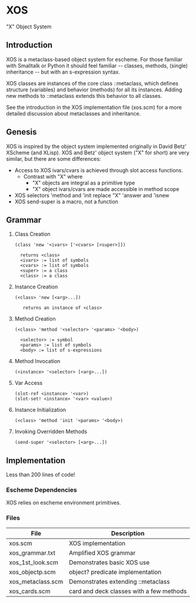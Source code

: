 XOS
===

"X" Object System

## Introduction

XOS is a metaclass-based object system for escheme. For those familiar 
with Smalltalk or Python it should feel familiar -- classes, methods, 
(single) inheritance -- but with an s-expression syntax. 

XOS classes are instances of the core class ::metaclass, which defines
structure (variables) and behavior (methods) for all its instances. 
Adding new methods to ::metaclass extends this behavior to all classes.

See the introduction in the XOS implementation file (xos.scm) for a more
detailed discussion about metaclasses and inheritance.

## Genesis

XOS is inspired by the object system implemented originally in David
Betz' XScheme (and XLisp). XOS and Betz' object system ("X" for short) 
are very similar, but there are some differences:

+ Access to XOS ivars/cvars is achieved through slot access functions.
    * Contrast with "X" where
       - "X" objects are integral as a primitive type
       - "X" object ivars/cvars are made accessible in method scope
+ XOS selectors 'method and 'init replace "X" 'answer and 'isnew
+ XOS send-super is a macro, not a function

## Grammar

1. Class Creation

     ```
     (class 'new '<ivars> ['<cvars> [<super>]])
     ```
     ```
       returns <class>
       <ivars> := list of symbols
       <cvars> := list of symbols
       <super> := a class
       <class> := a class
     ```

2. Instance Creation

     ```
     (<class> 'new [<arg>...])
     ```
     ```
        returns an instance of <class>
     ```

3. Method Creation

     ```
     (<class> 'method '<selector> '<params> '<body>)
     ```
     ```
       <selector> := symbol
       <params> := list of symbols
       <body> := list of s-expressions
     ```

4. Method Invocation

     ```
     (<instance> '<selector> [<arg>...])
     ```

5. Var Access

     ```
     (slot-ref <instance> '<var>)
     (slot-set! <instance> '<var> <value>)
     ```

6. Instance Initialization

     ```
     (<class> 'method 'init '<params> '<body>)
     ```

7. Invoking Overridden Methods

     ```
     (send-super '<selector> [<arg>...])
     ```

## Implementation

Less than 200 lines of code!

### Escheme Dependencies

XOS relies on escheme environment primitives.

### Files

| File | Description |
| ---- | ----------- |
| xos.scm           | XOS implementation |
| xos_grammar.txt   | Amplified XOS grammar |
| xos_1st_look.scm  | Demonstrates basic XOS use |
| xos_objectp.scm   | object? predicate implementation |
| xos_metaclass.scm | Demonstrates extending ::metaclass |
| xos_cards.scm     | card and deck classes with a few methods |

